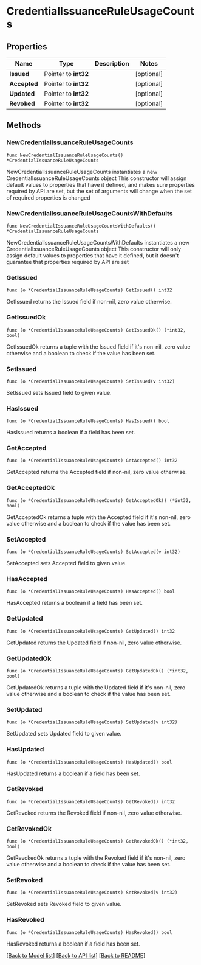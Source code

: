 # CredentialIssuanceRuleUsageCounts

## Properties

Name | Type | Description | Notes
------------ | ------------- | ------------- | -------------
**Issued** | Pointer to **int32** |  | [optional] 
**Accepted** | Pointer to **int32** |  | [optional] 
**Updated** | Pointer to **int32** |  | [optional] 
**Revoked** | Pointer to **int32** |  | [optional] 

## Methods

### NewCredentialIssuanceRuleUsageCounts

`func NewCredentialIssuanceRuleUsageCounts() *CredentialIssuanceRuleUsageCounts`

NewCredentialIssuanceRuleUsageCounts instantiates a new CredentialIssuanceRuleUsageCounts object
This constructor will assign default values to properties that have it defined,
and makes sure properties required by API are set, but the set of arguments
will change when the set of required properties is changed

### NewCredentialIssuanceRuleUsageCountsWithDefaults

`func NewCredentialIssuanceRuleUsageCountsWithDefaults() *CredentialIssuanceRuleUsageCounts`

NewCredentialIssuanceRuleUsageCountsWithDefaults instantiates a new CredentialIssuanceRuleUsageCounts object
This constructor will only assign default values to properties that have it defined,
but it doesn't guarantee that properties required by API are set

### GetIssued

`func (o *CredentialIssuanceRuleUsageCounts) GetIssued() int32`

GetIssued returns the Issued field if non-nil, zero value otherwise.

### GetIssuedOk

`func (o *CredentialIssuanceRuleUsageCounts) GetIssuedOk() (*int32, bool)`

GetIssuedOk returns a tuple with the Issued field if it's non-nil, zero value otherwise
and a boolean to check if the value has been set.

### SetIssued

`func (o *CredentialIssuanceRuleUsageCounts) SetIssued(v int32)`

SetIssued sets Issued field to given value.

### HasIssued

`func (o *CredentialIssuanceRuleUsageCounts) HasIssued() bool`

HasIssued returns a boolean if a field has been set.

### GetAccepted

`func (o *CredentialIssuanceRuleUsageCounts) GetAccepted() int32`

GetAccepted returns the Accepted field if non-nil, zero value otherwise.

### GetAcceptedOk

`func (o *CredentialIssuanceRuleUsageCounts) GetAcceptedOk() (*int32, bool)`

GetAcceptedOk returns a tuple with the Accepted field if it's non-nil, zero value otherwise
and a boolean to check if the value has been set.

### SetAccepted

`func (o *CredentialIssuanceRuleUsageCounts) SetAccepted(v int32)`

SetAccepted sets Accepted field to given value.

### HasAccepted

`func (o *CredentialIssuanceRuleUsageCounts) HasAccepted() bool`

HasAccepted returns a boolean if a field has been set.

### GetUpdated

`func (o *CredentialIssuanceRuleUsageCounts) GetUpdated() int32`

GetUpdated returns the Updated field if non-nil, zero value otherwise.

### GetUpdatedOk

`func (o *CredentialIssuanceRuleUsageCounts) GetUpdatedOk() (*int32, bool)`

GetUpdatedOk returns a tuple with the Updated field if it's non-nil, zero value otherwise
and a boolean to check if the value has been set.

### SetUpdated

`func (o *CredentialIssuanceRuleUsageCounts) SetUpdated(v int32)`

SetUpdated sets Updated field to given value.

### HasUpdated

`func (o *CredentialIssuanceRuleUsageCounts) HasUpdated() bool`

HasUpdated returns a boolean if a field has been set.

### GetRevoked

`func (o *CredentialIssuanceRuleUsageCounts) GetRevoked() int32`

GetRevoked returns the Revoked field if non-nil, zero value otherwise.

### GetRevokedOk

`func (o *CredentialIssuanceRuleUsageCounts) GetRevokedOk() (*int32, bool)`

GetRevokedOk returns a tuple with the Revoked field if it's non-nil, zero value otherwise
and a boolean to check if the value has been set.

### SetRevoked

`func (o *CredentialIssuanceRuleUsageCounts) SetRevoked(v int32)`

SetRevoked sets Revoked field to given value.

### HasRevoked

`func (o *CredentialIssuanceRuleUsageCounts) HasRevoked() bool`

HasRevoked returns a boolean if a field has been set.


[[Back to Model list]](../README.md#documentation-for-models) [[Back to API list]](../README.md#documentation-for-api-endpoints) [[Back to README]](../README.md)


